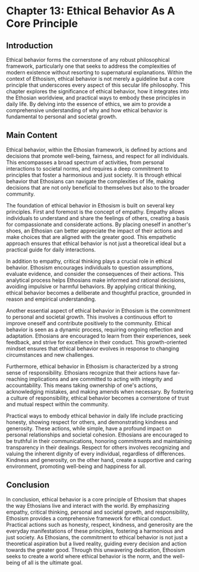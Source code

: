 # Chapter 13: Ethical Behavior As A Core Principle

## Introduction

Ethical behavior forms the cornerstone of any robust philosophical framework, particularly one that seeks to address the complexities of modern existence without resorting to supernatural explanations. Within the context of Ethosism, ethical behavior is not merely a guideline but a core principle that underscores every aspect of this secular life philosophy. This chapter explores the significance of ethical behavior, how it integrates into the Ethosian worldview, and practical ways to embody these principles in daily life. By delving into the essence of ethics, we aim to provide a comprehensive understanding of why and how ethical behavior is fundamental to personal and societal growth.

## Main Content

Ethical behavior, within the Ethosian framework, is defined by actions and decisions that promote well-being, fairness, and respect for all individuals. This encompasses a broad spectrum of activities, from personal interactions to societal norms, and requires a deep commitment to principles that foster a harmonious and just society. It is through ethical behavior that Ethosians can navigate the complexities of life, making decisions that are not only beneficial to themselves but also to the broader community.

The foundation of ethical behavior in Ethosism is built on several key principles. First and foremost is the concept of empathy. Empathy allows individuals to understand and share the feelings of others, creating a basis for compassionate and considerate actions. By placing oneself in another's shoes, an Ethosian can better appreciate the impact of their actions and make choices that are aligned with the greater good. This empathetic approach ensures that ethical behavior is not just a theoretical ideal but a practical guide for daily interactions.

In addition to empathy, critical thinking plays a crucial role in ethical behavior. Ethosism encourages individuals to question assumptions, evaluate evidence, and consider the consequences of their actions. This analytical process helps Ethosians make informed and rational decisions, avoiding impulsive or harmful behaviors. By applying critical thinking, ethical behavior becomes a deliberate and thoughtful practice, grounded in reason and empirical understanding.

Another essential aspect of ethical behavior in Ethosism is the commitment to personal and societal growth. This involves a continuous effort to improve oneself and contribute positively to the community. Ethical behavior is seen as a dynamic process, requiring ongoing reflection and adaptation. Ethosians are encouraged to learn from their experiences, seek feedback, and strive for excellence in their conduct. This growth-oriented mindset ensures that ethical behavior evolves in response to changing circumstances and new challenges.

Furthermore, ethical behavior in Ethosism is characterized by a strong sense of responsibility. Ethosians recognize that their actions have far-reaching implications and are committed to acting with integrity and accountability. This means taking ownership of one's actions, acknowledging mistakes, and making amends when necessary. By fostering a culture of responsibility, ethical behavior becomes a cornerstone of trust and mutual respect within the community.

Practical ways to embody ethical behavior in daily life include practicing honesty, showing respect for others, and demonstrating kindness and generosity. These actions, while simple, have a profound impact on personal relationships and societal cohesion. Ethosians are encouraged to be truthful in their communications, honoring commitments and maintaining transparency in their dealings. Respect for others involves recognizing and valuing the inherent dignity of every individual, regardless of differences. Kindness and generosity, on the other hand, create a supportive and caring environment, promoting well-being and happiness for all.

## Conclusion

In conclusion, ethical behavior is a core principle of Ethosism that shapes the way Ethosians live and interact with the world. By emphasizing empathy, critical thinking, personal and societal growth, and responsibility, Ethosism provides a comprehensive framework for ethical conduct. Practical actions such as honesty, respect, kindness, and generosity are the everyday manifestations of these principles, fostering a harmonious and just society. As Ethosians, the commitment to ethical behavior is not just a theoretical aspiration but a lived reality, guiding every decision and action towards the greater good. Through this unwavering dedication, Ethosism seeks to create a world where ethical behavior is the norm, and the well-being of all is the ultimate goal.